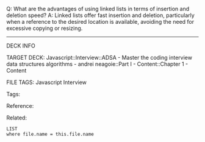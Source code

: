Q: What are the advantages of using linked lists in terms of insertion and deletion speed?
A: Linked lists offer fast insertion and deletion, particularly when a reference to the desired location is available, avoiding the need for excessive copying or resizing.
<!--ID: 1690026322555-->

---

DECK INFO

TARGET DECK: Javascript::Interview::ADSA - Master the coding interview data structures algorithms - andrei neagoie::Part I - Content::Chapter 1 - Content

FILE TAGS: Javascript Interview

Tags:

Reference:

Related:

```dataview
LIST
where file.name = this.file.name
```

